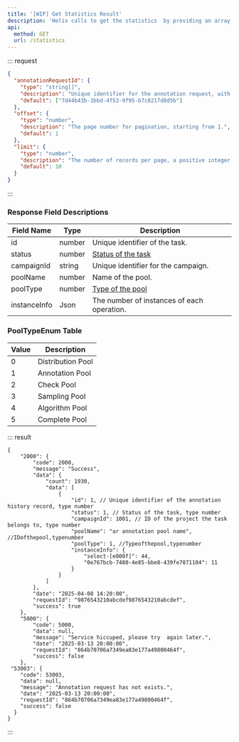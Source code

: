 ```yaml
---
title: '[WIP] Get Statistics Result'
description: 'Helix calls to get the statistics  by providing an array of annotationRequestId and pagination information, which can be used to deliver statistics and query the relevant annotation result.'
api:
  method: GET
  url: /statistics
---
```


::: request

```json [query]
{
  "annotationRequestId": {
    "type": "string[]",
    "description": "Unique identifier for the annotation request, with a maximum length of 255 bytes.",
    "default": ["7d44b43b-3bbd-4f53-9f95-b7c0217d8d5b"]
  },
  "offset": {
    "type": "number",
    "description": "The page number for pagination, starting from 1.",
    "default": 1
  },
  "limit": {
    "type": "number",
    "description": "The number of records per page, a positive integer.By default, protect the maximum value of the server is 100. ",
    "default": 10
  }
}
```

:::

### Response Field Descriptions

| Field Name   | Type   | Description                                                                  |
| ------------ | ------ | ---------------------------------------------------------------------------- |
| id           | number | Unique identifier of the task.                                               |
| status       | number | [Status of the task](https://docs-api.stardust.ai/task/get-task#status-enum) |
| campaignId   | string | Unique identifier for the campaign.                                          |
| poolName     | number | Name of the pool.                                                            |
| poolType     | number | [Type of the pool](#pooltypeenum-table)                                      |
| instanceInfo | Json   | The number of instances of each operation.                                   |

### PoolTypeEnum Table

| Value | Description       |
| ----- | ----------------- |
| 0     | Distribution Pool |
| 1     | Annotation Pool   |
| 2     | Check Pool        |
| 3     | Sampling Pool     |
| 4     | Algorithm Pool    |
| 5     | Complete Pool     |

::: result

```json[responses]
{
    "2000": {
        "code": 2000,
        "message": "Success",
        "data": {
            "count": 1930,
            "data": [
                {
                    "id": 1, // Unique identifier of the annotation history record, type number
                    "status": 1, // Status of the task, type number
                    "campaignId": 1001, // ID of the project the task belongs to, type number
                    "poolName": "ar annotation pool name", //IDofthepool,typenumber
                    "poolType": 1, //Typeofthepool,typenumber
                    "instanceInfo": {
                        "select-[e000f]": 44,
                        "0e767bcb-7480-4e85-bbe8-439fe7871104": 11
                    }
                }
            ]
        },
        "date": "2025-04-08 14:20:00",
        "requestId": "9876543210abcdef9876543210abcdef",
        "success": true
    },
    "5000": {
        "code": 5000,
        "data": null,
        "message": "Service hiccuped, please try  again later.",
        "date": "2025-03-13 20:00:00",
        "requestId": "864b70706a7349ea83e177a49800464f",
        "success": false
    },
 "53003": {
    "code": 53003,
    "data": null,
    "message": "Annotation request has not exists.",
    "date": "2025-03-13 20:00:00",
    "requestId": "864b70706a7349ea83e177a49800464f",
    "success": false
  }
}
```

:::
